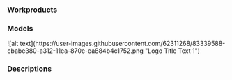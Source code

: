 <h3> Workproducts </h3>  
  
<h3> Models </h3>  
![alt text](https://user-images.githubusercontent.com/62311268/83339588-cbabe380-a312-11ea-870e-ea884b4c1752.png "Logo Title Text 1")
  
<h3> Descriptions </h3>
